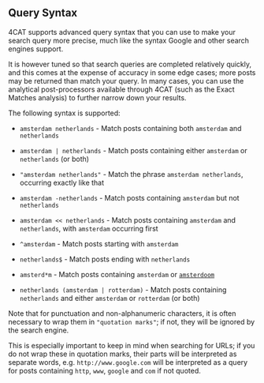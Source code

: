 ## Query Syntax

4CAT supports advanced query syntax that you can use to make your search query
more precise, much like the syntax Google and other search engines support.

It is however tuned so that search queries are completed relatively quickly,
and this comes at the expense of accuracy in some edge cases; more posts may
be returned than match your query. In many cases, you can use the analytical 
post-processors available through 4CAT (such as the Exact Matches analysis) 
to further narrow down your results.

The following syntax is supported:

- `amsterdam netherlands` - Match posts containing both `amsterdam` and 
  `netherlands`

- `amsterdam | netherlands` - Match posts containing either `amsterdam` 
   or `netherlands` (or both)

- `"amsterdam netherlands"` - Match the phrase `amsterdam netherlands`, 
   occurring exactly like that

- `amsterdam -netherlands` - Match posts containing `amsterdam` but 
   not `netherlands`

- `amsterdam << netherlands` - Match posts containing `amsterdam` and 
  `netherlands`, with `amsterdam` occurring first

- `^amsterdam` - Match posts starting with `amsterdam`

- `netherlands$` - Match posts ending with `netherlands`

- `amsterd*m` - Match posts containing `amsterdam` or
  [`amsterdoom`](https://www.mobygames.com/game/amsterdoom/)

- `netherlands (amsterdam | rotterdam)` - Match posts containing `netherlands`
  and either `amsterdam` or `rotterdam` (or both)

Note that for punctuation and non-alphanumeric characters, it is often 
necessary to wrap them in `"quotation marks"`; if not, they will be ignored
by the search engine. 

This is especially important to keep in mind when searching for URLs; if you
do not wrap these in quotation marks, their parts will be interpreted as 
separate words, e.g. `http://www.google.com` will be interpreted as a query for
posts containing `http`, `www`, `google` and `com` if not quoted. 
